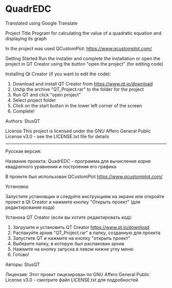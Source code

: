 # QuadrEDC
Translated using Google Translate

Project Title
Program for calculating the value of a quadratic equation and displaying its graph

In the project was used QCustomPlot: https://www.qcustomplot.com/

Getting Started
Run the installer and complete the installation or open the project in QT Creator using the button "open the project" (for editing code)

Installing Qt Creator (if you want to edit the code):

1. Download and install QT Creator from https://www.qt.io/download
2. Unzip the archive "QT_Projeсt.rar" to the folder for the project
3. Run QT and click "open project"
4. Select project folder
5. Click on the start button in the lower left corner of the screen
6. Complete!

Authors:
StusQT

License
This project is licensed under the GNU Affero General Public License v3.0 - see the LICENSE.txt file for details

****************************************************************

Русская версия:

Название проекта:
QuadrEDC - программа для вычисления корня квадратного уравнения и построения его графика

В проекте был использован QCustomPlot https://www.qcustomplot.com/

Установка:

Запустите установщик и следуйте инструкциям на экране или откройте проект в Qt Creator и нажмите кнопку "Открыть проект" (для редактирования кода)

Устанока QT Creator (если вы хотите редактировать код):

1. Загрузите и установить QT Creator https://www.qt.io/download
2. Распакуйте архив "QT_Projeсt.rar" в папку, созданную для проекта
3. Запустите QT и нажмите на кнопку "открыть проект"
4. Выберите папку, в которую был распакован архив
5. Нажмите на кнопку запуска в левом нижне углу меню
6. Готово!

Авторы:
StusQT

Лицензия:
Этот проект лицезирован по GNU Affero General Public License v3.0 - смотрите файл LICENSE.txt для подробностей